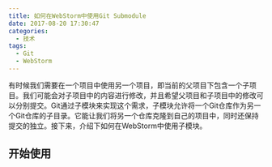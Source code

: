 ```yaml
---
title: 如何在WebStorm中使用Git Submodule
date: 2017-08-20 17:30:47
categories:
  - 技术
tags:
  - Git
  - WebStorm
---
```

有时候我们需要在一个项目中使用另一个项目，即当前的父项目下包含一个子项目。我们可能会对子项目中的内容进行修改，并且希望父项目和子项目中的修改可以分别提交。Git通过子模块来实现这个需求，子模块允许将一个Git仓库作为另一个Git仓库的子目录。它能让我们将另一个仓库克隆到自己的项目中，同时还保持提交的独立。接下来，介绍下如何在WebStorm中使用子模块。

<!-- more -->

## 开始使用


